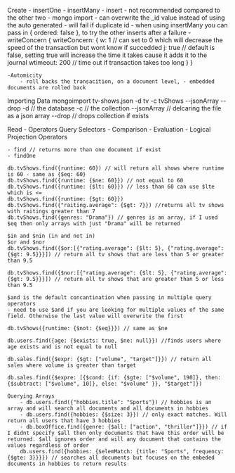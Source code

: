 Create
    - insertOne
    - insertMany
    - insert - not recommended compared to the other two
    - mongo import 
    - can overwrite the _id value instead of using the auto generated
    - will fail if duplicate id
    - when using insertMany you can pass in { ordered: false }, to try the other inserts after a failure
    - writeConcern
       {
           writeConcern: { 
               w: 1 // can set to 0 which will decrease the speed of the transaction but wont know if succedded
               j: true // default is false, setting true will increase the time it takes cause it adds it to the journal 
               wtimeout: 200 // time out if transaction takes too long 
            }
       }

    -Automicity
        - roll backs the transacition, on a document level, - embedded documents are rolled back

Importing Data
mongoimport tv-shows.json -d tv -c tvShows --jsonArray --drop
 -d // the database
 -c // the collection
 --jsonArray // delcaring the file as a json array
 --drop // drops collection if exists

 
Read
    - Operators
        Query Selectors
            - Comparison
            - Evaluation
            - Logical
        Projection Operators

    - find // returns more than one document if exist
    - findOne

    db.tvShows.find({runtime: 60}) // will return all shows where runtime is 60 - same as {$eq: 60}
    db.tvShows.find({runtime: {$ne: 60}}) // not equal to 60
    db.tvShows.find({runtime: {$lt: 60}}) // less than 60 can use $lte which is <=
    db.tvShows.find({runtime: {$gt: 60}})
    db.tvShows.find({"raiting.average": {$gt: 7}}) //returns all tv shows with raitings greater than 7
    db.tvShows.find({genres: "Drama"}) // genres is an array, if I used $eq then only arrays with just "Drama" will be returned

    $in and $nin (in and not in)
    $or and $nor 
    db.tvShows.find({$or:[{"rating.average": {$lt: 5}, {"rating.average": {$gt: 9.5}}}]) // return all tv shows that are less than 5 or greater than 9.5

    db.tvShows.find({$nor:[{"rating.average": {$lt: 5}, {"rating.average": {$gt: 9.5}}}]) // return all tv shows that are greater than 5 or less than 9.5

    $and is the default concantination when passing in multiple query operators
    - need to use $and if you are looking for multiple values of the same field. Otherwise the last value will overwrite the first

    db.tvShows({runtime: {$not: {$eq}}}) // same as $ne

    db.users.find({age: {$exists: true, $ne: null}}) //finds users where age exists and is not equal to null

    db.sales.find({$expr: {$gt: ["volume", "target"]}}) // return all sales where volume is greater than target

    db.sales.find({$expre: [{$cond: {if: {$gte: ["$volume", 190]}, then: {$subtract: ["$volume", 10]}, else: "$volume" }}, "$target"]}) 
    
    Querying Arrays
        - db.users.find({"hobbies.title": "Sports"}) // hobbies is an array and will search all documents and all documents in hobbies 
        - db.users.find({hobbies: {$size: 3}}) // only exact matches. Will return all users that have 3 hobbies
        - db.boxOffice.find({genre: {$all: ["action", "thriller"]}}) // if I didnt specify $all then only documents that have this order will be returned. $all ignores order and will any document that contains the values regardless of order
        db.users.find({hobbies: {$elemMatch: {title: "Sports", frequency: {$gte: 3}}}}) // searches all documents but focuses on the embeded documents in hobbies to return results
